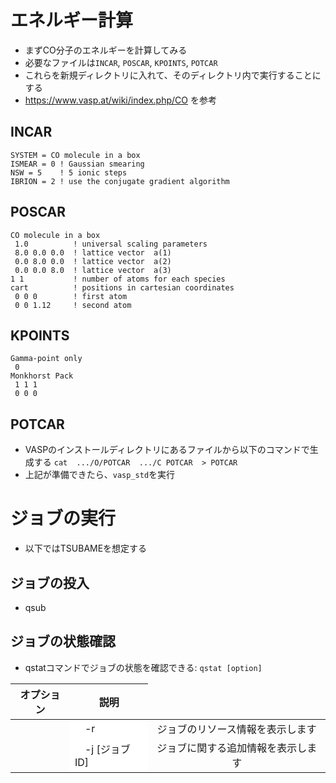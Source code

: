 # エネルギー計算
* まずCO分子のエネルギーを計算してみる
* 必要なファイルは`INCAR`, `POSCAR`, `KPOINTS`, `POTCAR`
* これらを新規ディレクトリに入れて、そのディレクトリ内で実行することにする
* https://www.vasp.at/wiki/index.php/CO を参考

## INCAR
```
SYSTEM = CO molecule in a box
ISMEAR = 0 ! Gaussian smearing
NSW = 5    ! 5 ionic steps
IBRION = 2 ! use the conjugate gradient algorithm
```

## POSCAR
```
CO molecule in a box
 1.0          ! universal scaling parameters
 8.0 0.0 0.0  ! lattice vector  a(1)
 0.0 8.0 0.0  ! lattice vector  a(2)
 0.0 0.0 8.0  ! lattice vector  a(3)
1 1           ! number of atoms for each species
cart          ! positions in cartesian coordinates
 0 0 0        ! first atom
 0 0 1.12     ! second atom
 ```

## KPOINTS
```
Gamma-point only
 0
Monkhorst Pack
 1 1 1
 0 0 0
 ```
 
## POTCAR
* VASPのインストールディレクトリにあるファイルから以下のコマンドで生成する
`cat  .../O/POTCAR  .../C POTCAR  > POTCAR`
 * 上記が準備できたら、`vasp_std`を実行

# ジョブの実行
* 以下ではTSUBAMEを想定する

## ジョブの投入
* qsub

## ジョブの状態確認
* qstatコマンドでジョブの状態を確認できる: `qstat [option]`

|オプション|説明|
|:-----:|:-:|
|<td bgcolor=white>　-r | ジョブのリソース情報を表示します|
|<td bgcolor=white>　-j [ジョブID]	|ジョブに関する追加情報を表示します|

